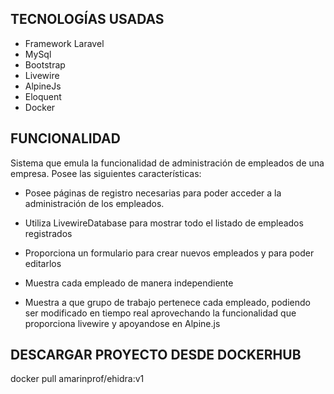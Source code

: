 ## TECNOLOGÍAS USADAS

- Framework Laravel
- MySql
- Bootstrap
- Livewire
- AlpineJs
- Eloquent
- Docker

## FUNCIONALIDAD

Sistema que emula la funcionalidad de administración de empleados de una empresa. Posee las siguientes características:

- Posee páginas de registro necesarias para poder acceder a la administración de los empleados.

- Utiliza LivewireDatabase para mostrar todo el listado de empleados registrados

- Proporciona un formulario para crear nuevos empleados y para poder editarlos

- Muestra cada empleado de manera independiente

- Muestra a que grupo de trabajo pertenece cada empleado, podiendo ser modificado en tiempo real aprovechando la funcionalidad que proporciona livewire y apoyandose en Alpine.js


## DESCARGAR PROYECTO DESDE DOCKERHUB

docker pull amarinprof/ehidra:v1
